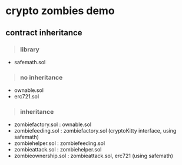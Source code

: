 
# crypto zombies demo

## contract inheritance

> ### library

- safemath.sol

> ### no inheritance

- ownable.sol
- erc721.sol

> ### inheritance

- zombiefactory.sol : ownable.sol
- zombiefeeding.sol : zombiefactory.sol (cryptoKitty interface, using safemath)
- zombiehelper.sol : zombiefeeding.sol 
- zombieattack.sol : zombiehelper.sol
- zombieownership.sol : zombieattack.sol, erc721 (using safemath)
